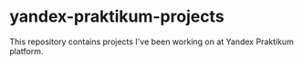 # yandex-praktikum-projects
This repository contains projects I've been working on at Yandex Praktikum platform.
